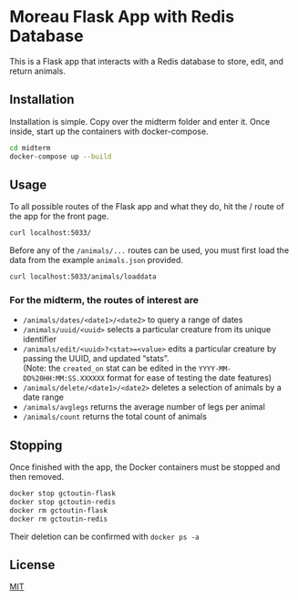 # Moreau Flask App with Redis Database

This is a Flask app that interacts with a Redis database to store, edit, and return animals.

## Installation

Installation is simple. Copy over the midterm folder and enter it. Once inside, start up the containers with docker-compose.

```bash
cd midterm
docker-compose up --build
```

## Usage

To all possible routes of the Flask app and what they do, hit the / route of the app for the front page.
```bash
curl localhost:5033/
```

Before any of the ```/animals/...``` routes can be used, you must first load the data from the example ```animals.json``` provided.
```bash
curl localhost:5033/animals/loaddata
```

### For the midterm, the routes of interest are
- ```/animals/dates/<date1>/<date2>``` to query a range of dates
- ```/animals/uuid/<uuid>``` selects a particular creature from its unique identifier
- ```/animals/edit/<uuid>?<stat>=<value>``` edits a particular creature by passing the UUID, and updated “stats”.  
(Note: the ```created_on``` stat can be edited in the ```YYYY-MM-DD%20HH:MM:SS.XXXXXX``` format for ease of testing the date features)
- ```/animals/delete/<date1>/<date2>``` deletes a selection of animals by a date range
- ```/animals/avglegs``` returns the average number of legs per animal
- ```/animals/count``` returns the total count of animals

## Stopping
Once finished with the app, the Docker containers must be stopped and then removed.
```bash
docker stop gctoutin-flask
docker stop gctoutin-redis
docker rm gctoutin-flask
docker rm gctoutin-redis
```
Their deletion can be confirmed with ```docker ps -a```

## License
[MIT](https://choosealicense.com/licenses/mit/)
